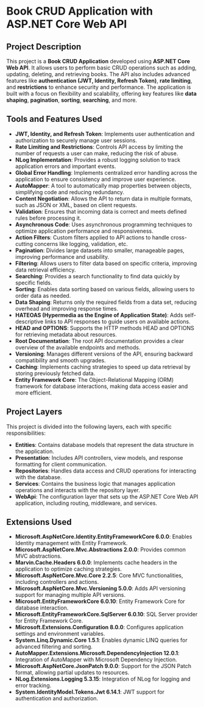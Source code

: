 # Book CRUD Application with ASP.NET Core Web API

## Project Description
This project is a **Book CRUD Application** developed using **ASP.NET Core Web API**. It allows users to perform basic CRUD operations such as adding, updating, deleting, and retrieving books. The API also includes advanced features like **authentication (JWT, Identity, Refresh Token)**, **rate limiting**, and **restrictions** to enhance security and performance. The application is built with a focus on flexibility and scalability, offering key features like **data shaping**, **pagination**, **sorting**, **searching**, and more.

## Tools and Features Used

- **JWT, Identity, and Refresh Token**: Implements user authentication and authorization to securely manage user sessions.
- **Rate Limiting and Restrictions**: Controls API access by limiting the number of requests a user can make, reducing the risk of abuse.
- **NLog Implementation**: Provides a robust logging solution to track application errors and important events.
- **Global Error Handling**: Implements centralized error handling across the application to ensure consistency and improve user experience.
- **AutoMapper**: A tool to automatically map properties between objects, simplifying code and reducing redundancy.
- **Content Negotiation**: Allows the API to return data in multiple formats, such as JSON or XML, based on client requests.
- **Validation**: Ensures that incoming data is correct and meets defined rules before processing it.
- **Asynchronous Code**: Uses asynchronous programming techniques to optimize application performance and responsiveness.
- **Action Filters**: Custom filters applied to API actions to handle cross-cutting concerns like logging, validation, etc.
- **Pagination**: Divides large datasets into smaller, manageable pages, improving performance and usability.
- **Filtering**: Allows users to filter data based on specific criteria, improving data retrieval efficiency.
- **Searching**: Provides a search functionality to find data quickly by specific fields.
- **Sorting**: Enables data sorting based on various fields, allowing users to order data as needed.
- **Data Shaping**: Returns only the required fields from a data set, reducing overhead and improving response times.
- **HATEOAS (Hypermedia as the Engine of Application State)**: Adds self-descriptive links to API responses to guide users on available actions.
- **HEAD and OPTIONS**: Supports the HTTP methods HEAD and OPTIONS for retrieving metadata about resources.
- **Root Documentation**: The root API documentation provides a clear overview of the available endpoints and methods.
- **Versioning**: Manages different versions of the API, ensuring backward compatibility and smooth upgrades.
- **Caching**: Implements caching strategies to speed up data retrieval by storing previously fetched data.
- **Entity Framework Core**: The Object-Relational Mapping (ORM) framework for database interactions, making data access easier and more efficient.

## Project Layers
This project is divided into the following layers, each with specific responsibilities:

- **Entities**: Contains database models that represent the data structure in the application.
- **Presentation**: Includes API controllers, view models, and response formatting for client communication.
- **Repositories**: Handles data access and CRUD operations for interacting with the database.
- **Services**: Contains the business logic that manages application operations and interacts with the repository layer.
- **WebApi**: The configuration layer that sets up the ASP.NET Core Web API application, including routing, middleware, and services.

## Extensions Used
- **Microsoft.AspNetCore.Identity.EntityFrameworkCore 6.0.0**: Enables Identity management with Entity Framework.
- **Microsoft.AspNetCore.Mvc.Abstractions 2.0.0**: Provides common MVC abstractions.
- **Marvin.Cache.Headers 6.0.0**: Implements cache headers in the application to optimize caching strategies.
- **Microsoft.AspNetCore.Mvc.Core 2.2.5**: Core MVC functionalities, including controllers and actions.
- **Microsoft.AspNetCore.Mvc.Versioning 5.0.0**: Adds API versioning support for managing multiple API versions.
- **Microsoft.EntityFrameworkCore 6.0.10**: Entity Framework Core for database interaction.
- **Microsoft.EntityFrameworkCore.SqlServer 6.0.10**: SQL Server provider for Entity Framework Core.
- **Microsoft.Extensions.Configuration 8.0.0**: Configures application settings and environment variables.
- **System.Linq.Dynamic.Core 1.5.1**: Enables dynamic LINQ queries for advanced filtering and sorting.
- **AutoMapper.Extensions.Microsoft.DependencyInjection 12.0.1**: Integration of AutoMapper with Microsoft Dependency Injection.
- **Microsoft.AspNetCore.JsonPatch 9.0.0**: Support for the JSON Patch format, allowing partial updates to resources.
- **NLog.Extensions.Logging 5.3.15**: Integration of NLog for logging and error tracking.
- **System.IdentityModel.Tokens.Jwt 6.14.1**: JWT support for authentication and authorization.

